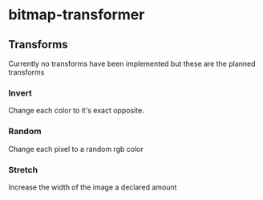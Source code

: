 # bitmap-transformer

## Transforms

Currently no transforms have been implemented but these are the planned transforms

### Invert

Change each color to it's exact opposite.

### Random

Change each pixel to a random rgb color

### Stretch

Increase the width of the image a declared amount

